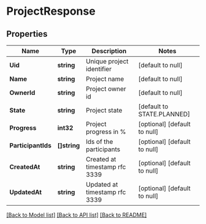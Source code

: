 # ProjectResponse

## Properties
Name | Type | Description | Notes
------------ | ------------- | ------------- | -------------
**Uid** | **string** | Unique project identifier | [default to null]
**Name** | **string** | Project name | [default to null]
**OwnerId** | **string** | Project owner id | [default to null]
**State** | **string** | Project state | [default to STATE.PLANNED]
**Progress** | **int32** | Project progress in % | [optional] [default to null]
**ParticipantIds** | **[]string** | Ids of the participants | [optional] [default to null]
**CreatedAt** | **string** | Created at timestamp rfc 3339 | [optional] [default to null]
**UpdatedAt** | **string** | Updated at timestamp rfc 3339 | [optional] [default to null]

[[Back to Model list]](../README.md#documentation-for-models) [[Back to API list]](../README.md#documentation-for-api-endpoints) [[Back to README]](../README.md)

